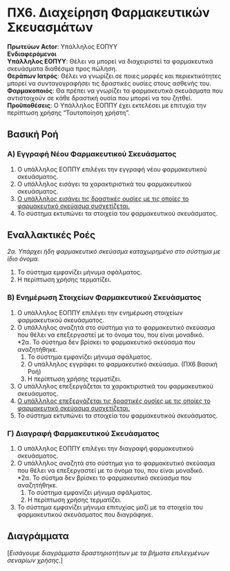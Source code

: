 # ΠΧ6. Διαχείρηση Φαρμακευτικών Σκευασμάτων
**Πρωτεύων Actor**: Υπάλληλος ΕΟΠΥΥ  
**Ενδιαφερόμενοι**  
**Υπάλληλος ΕΟΠΥΥ**: Θέλει να μπορεί να διαχειριστεί τα φαρμακευτικά σκευάσματα διαθέσιμα προς πώληση.  
**Θεράπων Ιατρός**: Θέλει να γνωρίζει σε ποιες μορφές και περιεκτικότητες μπορεί να συνταγογραφήσει τις δραστικές ουσίες στους ασθενής του.  
**Φαρμακοποιός**: Θα πρέπει να γνωρίζει τα φαρμακευτικά σκευάσματα που αντιστοιχούν σε κάθε δραστική ουσία που μπορεί να του ζητθεί.  
**Προϋποθέσεις**: Ο Υπάλληλος ΕΟΠΠΥ έχει εκτελέσει με επιτυχία την περίπτωση χρήσης “Ταυτοποίηση χρήστη”.

## Βασική Ροή

### Α) Εγγραφή Νέου Φαρμακευτικού Σκευάσματος
1. Ο υπάλληλος ΕΟΠΠΥ επιλέγει την εγγραφή νέου φαρμακευτικού σκευάσματος.
2. Ο υπάλληλος εισάγει τα χαρακτιριστικά του φαρμακευτικού σκευάσματος.
3. [Ο υπάλληλος εισάγει τις δραστικές ουσίες με τις οποίες το φαρμακευτικό σκεύασμα συσχετίζεται.](manage_active_substances.md)
4. Το σύστημα εκτυπώνει τα στοιχεία του φαρμακευτικού σκευάσματος.

## Εναλλακτικές Ροές

*2α. Υπάρχει ήδη φαρμακευτικό σκεύασμα καταχωρημένο στο σύστημα με ίδιο όνομα.*
1. Το σύστημα εμφανίζει μήνυμα σφάλματος.
2. Η περίπτωση χρήσης τερματίζει.

### Β) Ενημέρωση Στοιχείων Φαρμακευτικού Σκευάσματος
1. Ο υπάλληλος ΕΟΠΠΥ επιλέγει την ενημέρωση στοιχείων φαρμακευτικού σκευάσματος.
2. Ο υπάλληλος αναζητά στο σύστημα για το φαρμακευτικό σκεύασμα που θέλει να επεξεργαστεί με το όνομα του, που είναι μοναδικό.  
   *2α. Το σύστημα δεν βρίσκει το φαρμακευτικό σκεύασμα που αναζητήθηκε.
    1. Το σύστημα εμφανίζει μήνυμα σφάλματος.
    2. Ο υπάλληλος εγγράφει το φαρμακευτικό σκεύασμα. (ΠΧ6 Βασική Ροή)
    3. Η περίπτωση χρήσης τερματίζει.
3. Ο υπάλληλος επεξεργάζεται τα χαρακτιριστικά του φαρμακευτικού σκευάσματος.
4. [Ο υπάλληλος επεξεργάζεται τις δραστικές ουσίες με τις οποίες το φαρμακευτικό σκεύασμα συσχετίζεται.](manage_active_substances.md)
5. Το σύστημα εκτυπώνει τα στοιχεία του φαρμακευτικού σκευάσματος.

### Γ) Διαγραφή Φαρμακευτικού Σκευάσματος
1. Ο υπάλληλος ΕΟΠΠΥ επιλέγει την διαγραφή φαρμακευτικού σκευάσματος.
2. Ο υπάλληλος αναζητά στο σύστημα για το φαρμακευτικό σκεύασμα που θέλει να επεξεργαστεί με το όνομα του, που είναι μοναδικό.  
   *2α. Το σύστμα δεν βρίσκει το φαρμακευτικό σκεύασμα που αναζητήθηκε.
    1. Το σύστημα εμφανίζει μήνυμα σφάλματος.
    2. Η περίπτωση χρήσης τερματίζει.
3. Το σύστημα εμφανίζει μήνυμα επιτυχίας μαζί με τα στοιχεία του φαρμακευτικού σκευάσματος που διαγράφηκε.

## Διαγράμματα

\[*Εισάγουμε διαγράμματα δραστηριοτήτων με τα βήματα επιλεγμένων σεναρίων χρήσης.*\]